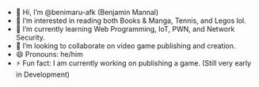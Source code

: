 - 👋 Hi, I’m @benimaru-afk (Benjamin Mannal)
- 👀 I’m interested in reading both Books & Manga, Tennis, and Legos lol.
- 🌱 I’m currently learning Web Programming, IoT, PWN, and Network Security.
- 💞️ I’m looking to collaborate on video game publishing and creation.
- 😄 Pronouns: he/him
- ⚡ Fun fact: I am currently working on publishing a game. (Still very early in Development)
